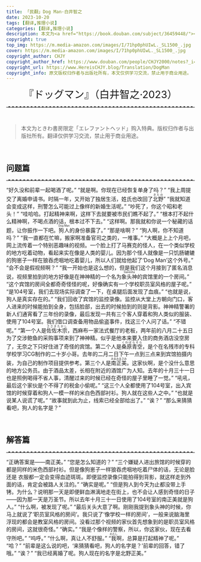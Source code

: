 ```yaml
---
title: 「民翻」Dog Man·白井智之
date: 2023-10-20
tags: [翻译,推理小说]
categories: [翻译,推理小说]
description: 本文为<a href="https://book.douban.com/subject/36459448/"><b>「毒入りコーヒー事件」</b></a>的翻译。原文版权归作者与宝島社所有，本文仅供学习交流，禁止用于商业用途。
copyright: true
top_img: https://m.media-amazon.com/images/I/71hp0phUIwL._SL1500_.jpg
cover: https://m.media-amazon.com/images/I/71hp0phUIwL._SL1500_.jpg
copyright_author: CHJY
copyright_author_href: https://www.douban.com/people/CHJY2000/notes?_i=2247840rKyl-MY
copyright_url: https://www.HereisCHJY.blog/Translation/DogMan
copyright_info: 原文版权归作者与出版社所有，本文仅供学习交流，禁止用于商业用途。
---
```


<html>
    <head>
        <style>
            /* 设置链接的样式 */
            p a {
                text-decoration: none;
                text-decoration-line: none;
                text-decoration-color: none;
                text-decoration-style: none;
                border-bottom: 2px solid #e3e3e3;
            }
            CENTER {
                font-size: 27PX;
                font-style: bold;
            }
            hr {
                border: none; /* 移除默认的边框样式 */
                border-top: 2.5px dashed #E3E3E3; /* 设置上边框为1像素的虚线，颜色为黑色 */
            }
            .hhr {
                border: none; /* 移除默认的边框样式 */
                border-bottom: 2.5px dotted rgba(230, 230, 230,.9); /* 设置上边框为1像素的虚线，颜色为黑色 */
            }
            .dots {
                background-image: radial-gradient(.15em .15em at center center,black,black 50%,transparent);
                background-position: bottom right;
                background-repeat: repeat-x; 
                background-size: 1em 0.3em;
                padding-bottom: .4em; 
            }
            .container {
                display: flex;
                flex-direction: column;
                align-items: center;
                justify-content: space-between;
                width: AUTO;
                background-color: transparent;
                border: .01px solid rgba(0, 0, 0,.05);
                box-sizing: border-box;
                box-shadow: 10px 10px 7.5px rgba(0, 0, 0,.1);
                padding-bottom:0px;
                padding-top:15px;
             }
            .content {
                display: flex;
            }
            .image {
                flex: 0.4;
                display: flex;
                align-items: center;
                justify-content: space-between;
                margin-left: 15px;
                margin-right: 15px;
                margin-top: -12px;
            }
            .text {
                flex: 1.2;
                padding: 10px;
                margin-right: 20px;
                text-align:justify;
            }
            .title {
                order:-1;
                display: flex;
                MARGIN-TOP:5PX;
                justify-content: space-between;
                align-items: center;
                text-align: center;
                font-size: 18px; 
            }
            @media screen and (max-width: 800px) {
                .content {
                    flex-direction: column;
                    align-items: center;
                    justify-content: flex-start;
                }
                .image {
                    order:1;
                    flex:1;
                    margin: 0;
                }
                .text {
                    order:2;
                    flex:1;
                    margin: 0;
                }
            }
        </style>
    </head>
<body>


<center> 『ドッグマン』（白井智之·2023）</center>
<HR>

<BR>

> 本文为ときわ書房限定「エレファントヘッド」购入特典。版权归作者与出版社所有。翻译仅供学习交流，禁止用于商业用途。

<BR>

## 问题篇
<HR>

“好久没和前辈一起喝酒了呢。”
“就是啊。你现在已经恢复单身了吗？”
“我上周提交了离婚申请书。时隔一年，又开始了独居生活，姓氏也改回了<ruby>北野<rt>きたの</rt></ruby>”
“我就知道会变成这样，刑警怎么可能过上像样的新婚生活呢。”
“吵死了，你这个昭和老头！”
“哇哈哈。打起精神来啊，这样下去就要被市民们瞧不起了。”
“根本打不起什么精神啊，不喝点酒的话，根本过不下去。”
“这样啊。那我就和你说一个秘藏的话题，让你振作一下吧。<ruby>狗人<rt>Dog Man</rt></ruby>的身份暴露了。”
“那是啥啊？”
“狗人啊，你不知道吗？”
“我一直都在忙嘛，搬家啊准备官司之类的，一堆事。”
“大概是上上个月吧，网上流传着一个特别恶趣味的视频。一个脸上打了马赛克的怪人，在一个类似学校的地方吃着动物，看起来实在像是人类的婴儿。因为那个怪人就像是一只饥肠辘辘的狗崽子一样在狼吞虎咽地吃着婴儿，所以人们就给他起了‘Dog Man’这个外号。”
“会不会是假视频啊？”
“我一开始也是这么想的，但是我们这个月接到了匿名消息说，视频里拍到的地方好像是在神神精的一个名为<ruby>象头神<rt>Ganesha</rt></ruby>的宾馆里的一个房间。”
“这个宾馆的房间全都奇奇怪怪的呢，好像确实有一个学校职员室风格的屋子呢。”
“是104号室，我们去现场实际调查了一下，在桌腿后面发现了血痕。”
“也就是说，狗人是真实存在的。”
“我们回收了宾馆的监控录像。监控从大堂上方朝向门口，客人进来的时候能拍到全身，包括脸部，出去的时候拍到的则是背影。神神精警署的新人们通宵看了三年份的录像，最后发现一共有三个客人穿着和狗人类似的服装、使用了104号室。我们借口调查备用物品偷盗事件，找这三个人问了话。”
“不错呢。”
“第一个人是<ruby>佐佐木宗<rt>ささきたかし</rt></ruby>，西麻布一家法式餐厅的老板，两年前的八月二十五日为了交涉鲍鱼的采购事项来到了神神精。似乎是他本来要入住的商务酒店没空房了，无奈之下只好住进了奇怪的宾馆。第二个人是<ruby>桑原青空<rt>くわばらそら</rt></ruby>，是个在名残市的专科学校学习CG制作的二十岁小哥。去年的二月二日下午一点到三点来到宾馆拍摄内装，为自己的制作项目提供参考。第三个人是<ruby>南正美<rt>みまみまさみ</rt></ruby>。这家伙啊，是个没什么意思的地方公务员。由于酒品太差，长相在附近的酒馆广为人知。去年的十月三十一日也是照例喝得不省人事，清醒过来的时候已经在奇怪的屋子里睡了一觉。”
“吼吼，最后这个家伙是个不得了的税金小偷呢。”
“这三个人全都使用了104号室，出入宾馆的时候穿着和狗人一模一样的米白色西部衬衫。狗人就在这些人之中。”
“也就是说某人说谎了呢。”
“故事就到此为止，线索已经全部给出了。”
“诶？”
“那么来猜猜看吧，狗人的名字是？”

<BR>

## 解答篇
<HR>

“正确答案是——南正美。”
“您是怎么知道的？”
“三个嫌疑人进出旅馆的时候穿的都是同样的米色西部衬衫。但是像狗崽子一样狼吞虎咽地吃着尸体的话，无论是脸还是 衣服都一定会变得血迹斑斑。即便监控录像只能拍得到背影，就这样走到外面的话，肯定会被路人关注的。”
“确实是呢。”
“但是狗人到今天为止都没带上手铐。为什么？说明那一天是即便鲜血淋漓地走在街上，也不会让人感到奇怪的日子——因为那一天是万圣节。所以去年十月三十一日使用了104号室的南正美就是狗人。”
“什么啊，被发现了呢。”
“最后关头大意了啊。刚刚我提到象头神的时候，你马上就说了‘职员室风格的房间’。我只说了‘像学校一样的房间’，一般来说脑海里浮现的都会是教室风格的房间。没看过那个视频的家伙首先想象到的是职员室风格的房间，这就很奇怪。”
“确实。”
“我是个像样的警察，所以，你这家伙，现在去看守所吧。”
“呜呼。”
“什么啊，真让人不舒服。”
“<ruby>我<rt>わたし</rt></ruby>啊，总算是打起精神了呢。”
“哈？”
“前辈是这么说的吧，‘来猜猜看吧，狗人的名字是？’前辈的回答，错了哦。”
“诶？”
“我已经离婚了呢。狗人现在的名字是北野正美。”
